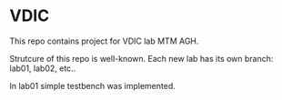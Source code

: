 # VDIC
This repo contains project for VDIC lab MTM AGH.

Strutcure of this repo is well-known. Each new lab has its own branch: lab01, lab02, etc..

In lab01 simple testbench was implemented.
